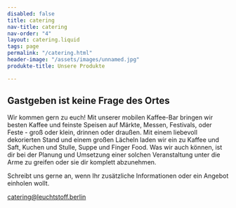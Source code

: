 ```yaml
---
disabled: false
title: catering
nav-title: catering
nav-order: "4"
layout: catering.liquid
tags: page
permalink: "/catering.html"
header-image: "/assets/images/unnamed.jpg"
produkte-title: Unsere Produkte

---
```

## Gastgeben ist keine Frage des Ortes

Wir kommen gern zu euch! Mit unserer mobilen Kaffee-Bar bringen wir besten Kaffee und feinste Speisen auf Märkte, Messen, Festivals, oder Feste - groß oder klein, drinnen oder draußen. Mit einem liebevoll dekorierten Stand und einem großen Lächeln laden wir ein zu Kaffee und Saft, Kuchen und Stulle, Suppe und Finger Food. Was wir auch können, ist dir bei der Planung und Umsetzung einer solchen Veranstaltung unter die Arme zu greifen oder sie dir komplett abzunehmen.

Schreibt uns gerne an, wenn Ihr zusätzliche Informationen oder ein Angebot einholen wollt.

catering@leuchtstoff.berlin